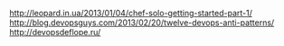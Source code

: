 http://leopard.in.ua/2013/01/04/chef-solo-getting-started-part-1/
http://blog.devopsguys.com/2013/02/20/twelve-devops-anti-patterns/
http://devopsdeflope.ru/
